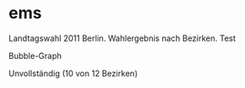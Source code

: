 # ems
Landtagswahl 2011 Berlin. Wahlergebnis nach Bezirken. Test

Bubble-Graph

Unvollständig (10 von 12 Bezirken)
